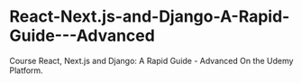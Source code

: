 # React-Next.js-and-Django-A-Rapid-Guide---Advanced
Course React, Next.js and Django: A Rapid Guide - Advanced On the Udemy Platform.
